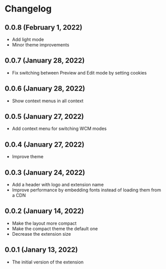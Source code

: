 # Changelog

## 0.0.8 (February 1, 2022)

* Add light mode
* Minor theme improvements

## 0.0.7 (January 28, 2022)

* Fix switching between Preview and Edit mode by setting cookies

## 0.0.6 (January 28, 2022)

* Show context menus in all context

## 0.0.5 (January 27, 2022)

* Add context menu for switching WCM modes

## 0.0.4 (January 27, 2022)

* Improve theme

## 0.0.3 (January 24, 2022)

* Add a header with logo and extension name
* Improve performance by embedding fonts instead of loading them from a CDN

## 0.0.2 (January 14, 2022)

* Make the layout more compact
* Make the compact theme the default one
* Decrease the extension size

## 0.0.1 (Janary 13, 2022)

* The initial version of the extension
